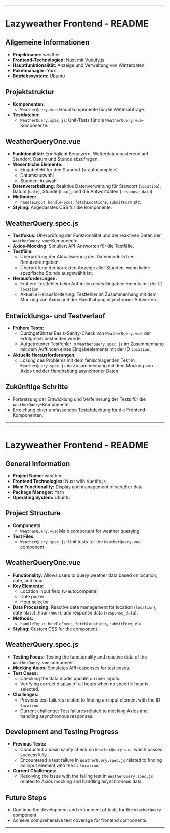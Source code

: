 

---

# Lazyweather Frontend - README

## Allgemeine Informationen
- **Projektname:** weather
- **Frontend-Technologien:** Nuxt mit Vuetify.js
- **Hauptfunktionalität:** Anzeige und Verwaltung von Wetterdaten
- **Paketmanager:** Yarn
- **Betriebssystem:** Ubuntu

## Projektstruktur
- **Komponenten:**
  - `WeatherQuery.vue`: Hauptkomponente für die Wetterabfrage.
- **Testdateien:**
  - `WeatherQuery.spec.js`: Unit-Tests für die `WeatherQuery.vue`-Komponente.

## WeatherQueryOne.vue
- **Funktionalität:** Ermöglicht Benutzern, Wetterdaten basierend auf Standort, Datum und Stunde abzufragen.
- **Wesentliche Elemente:**
  - Eingabefeld für den Standort (v-autocomplete)
  - Datumsauswahl
  - Stunden-Auswahl
- **Datenverarbeitung:** Reaktive Datenverwaltung für Standort (`location`), Datum (`date`), Stunde (`hour`), und die Antwortdaten (`response_data`).
- **Methoden:**
  - `handleInput`, `handleFocus`, `fetchLocations`, `submitForm` etc.
- **Styling:** Angepasstes CSS für die Komponente.

## WeatherQuery.spec.js
- **Testfokus:** Überprüfung der Funktionalität und der reaktiven Daten der `WeatherQuery.vue`-Komponente.
- **Axios-Mocking:** Simuliert API-Antworten für die Testfälle.
- **Testfälle:**
  - Überprüfung der Aktualisierung des Datenmodells bei Benutzereingaben.
  - Überprüfung der korrekten Anzeige aller Stunden, wenn keine spezifische Stunde ausgewählt ist.
- **Herausforderungen:**
  - Frühere Testfehler beim Auffinden eines Eingabeelements mit der ID `location`.
  - Aktuelle Herausforderung: Testfehler im Zusammenhang mit dem Mocking von Axios und der Handhabung asynchroner Antworten.

## Entwicklungs- und Testverlauf
- **Frühere Tests:**
  - Durchgeführter Basis-Sanity-Check von `WeatherQuery.vue`, der erfolgreich bestanden wurde.
  - Aufgetretener Testfehler in `WeatherQuery.spec.js` im Zusammenhang mit dem Auffinden eines Eingabeelements mit der ID `location`.
- **Aktuelle Herausforderungen:**
  - Lösung des Problems mit dem fehlschlagenden Test in `WeatherQuery.spec.js` im Zusammenhang mit dem Mocking von Axios und der Handhabung asynchroner Daten.

## Zukünftige Schritte
- Fortsetzung der Entwicklung und Verfeinerung der Tests für die `WeatherQuery`-Komponente.
- Erreichung einer umfassenden Testabdeckung für die Frontend-Komponenten.

---


---

# Lazyweather Frontend - README

## General Information
- **Project Name:** weather
- **Frontend Technologies:** Nuxt with Vuetify.js
- **Main Functionality:** Display and management of weather data
- **Package Manager:** Yarn
- **Operating System:** Ubuntu

## Project Structure
- **Components:**
  - `WeatherQuery.vue`: Main component for weather querying.
- **Test Files:**
  - `WeatherQuery.spec.js`: Unit tests for the `WeatherQuery.vue` component.

## WeatherQueryOne.vue
- **Functionality:** Allows users to query weather data based on location, date, and hour.
- **Key Elements:**
  - Location input field (v-autocomplete)
  - Date picker
  - Hour selector
- **Data Processing:** Reactive data management for location (`location`), date (`date`), hour (`hour`), and response data (`response_data`).
- **Methods:**
  - `handleInput`, `handleFocus`, `fetchLocations`, `submitForm`, etc.
- **Styling:** Custom CSS for the component.

## WeatherQuery.spec.js
- **Testing Focus:** Testing the functionality and reactive data of the `WeatherQuery.vue` component.
- **Mocking Axios:** Simulates API responses for test cases.
- **Test Cases:**
  - Checking the data model update on user inputs.
  - Verifying correct display of all hours when no specific hour is selected.
- **Challenges:**
  - Previous test failures related to finding an input element with the ID `location`.
  - Current challenge: Test failures related to mocking Axios and handling asynchronous responses.

## Development and Testing Progress
- **Previous Tests:**
  - Conducted a basic sanity check on `WeatherQuery.vue`, which passed successfully.
  - Encountered a test failure in `WeatherQuery.spec.js` related to finding an input element with the ID `location`.
- **Current Challenges:**
  - Resolving the issue with the failing test in `WeatherQuery.spec.js` related to Axios mocking and handling asynchronous data.

## Future Steps
- Continue the development and refinement of tests for the `WeatherQuery` component.
- Achieve comprehensive test coverage for frontend components.

---


